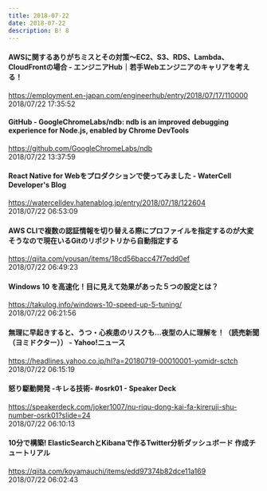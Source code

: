 ```yaml
---
title: 2018-07-22
date: 2018-07-22
description: B! 8
---
```


#### AWSに関するありがちミスとその対策〜EC2、S3、RDS、Lambda、CloudFrontの場合 - エンジニアHub｜若手Webエンジニアのキャリアを考える！
https://employment.en-japan.com/engineerhub/entry/2018/07/17/110000<br>
2018/07/22 17:35:52<br>


#### GitHub - GoogleChromeLabs/ndb: ndb is an improved debugging experience for Node.js, enabled by Chrome DevTools
https://github.com/GoogleChromeLabs/ndb<br>
2018/07/22 13:37:59<br>


#### React Native for Webをプロダクションで使ってみました - WaterCell Developer's Blog
https://watercelldev.hatenablog.jp/entry/2018/07/18/122604<br>
2018/07/22 06:53:09<br>


#### AWS CLIで複数の認証情報を切り替える際にプロファイルを指定するのが大変そうなので現在いるGitのリポジトリから自動指定する
https://qiita.com/yousan/items/18cd56bacc47f7edd0ef<br>
2018/07/22 06:49:23<br>


#### Windows 10 を高速化！目に見えて効果があった５つの設定とは？
https://takulog.info/windows-10-speed-up-5-tuning/<br>
2018/07/22 06:21:56<br>


#### 無理に早起きすると、うつ・心疾患のリスクも…夜型の人に理解を！（読売新聞（ヨミドクター）） - Yahoo!ニュース
https://headlines.yahoo.co.jp/hl?a=20180719-00010001-yomidr-sctch<br>
2018/07/22 06:15:19<br>


#### 怒り駆動開発 -キレる技術- #osrk01 - Speaker Deck
https://speakerdeck.com/joker1007/nu-riqu-dong-kai-fa-kireruji-shu-number-osrk01?slide=24<br>
2018/07/22 06:10:13<br>


#### 10分で構築! ElasticSearchとKibanaで作るTwitter分析ダッシュボード 作成チュートリアル
https://qiita.com/koyamauchi/items/edd97374b82dce11a169<br>
2018/07/22 06:02:43<br>


